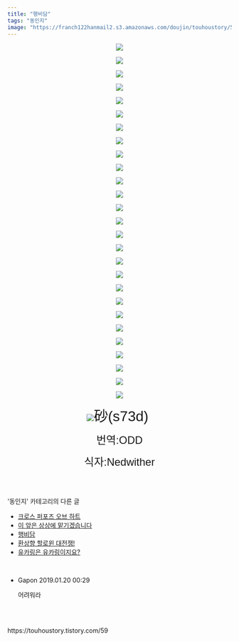 ```yaml
---
title: "행비담"
tags: "동인지"
image: "https://franch122hanmail2.s3.amazonaws.com/doujin/touhoustory/59/001.jpg"
---
```

<div class="article">
<div class="tt_article_useless_p_margin"><p style="text-align: center; clear: none; float: none;"><img src="{{ site.imgserver6 }}/touhoustory/59/001.jpg"/></p><p style="text-align: center; clear: none; float: none;"><img src="{{ site.imgserver6 }}/touhoustory/59/002.jpg"/></p><p style="text-align: center; clear: none; float: none;"><img src="{{ site.imgserver6 }}/touhoustory/59/003.jpg"/></p><p style="text-align: center; clear: none; float: none;"><img src="{{ site.imgserver6 }}/touhoustory/59/004.jpg"/></p><p style="text-align: center; clear: none; float: none;"><img src="{{ site.imgserver6 }}/touhoustory/59/005.jpg"/></p><p style="text-align: center; clear: none; float: none;"><img src="{{ site.imgserver6 }}/touhoustory/59/006.jpg"/></p><p style="text-align: center; clear: none; float: none;"><img src="{{ site.imgserver6 }}/touhoustory/59/007.jpg"/></p><p style="text-align: center; clear: none; float: none;"><img src="{{ site.imgserver6 }}/touhoustory/59/008.jpg"/></p><p style="text-align: center; clear: none; float: none;"><img src="{{ site.imgserver6 }}/touhoustory/59/009.jpg"/></p><p style="text-align: center; clear: none; float: none;"><img src="{{ site.imgserver6 }}/touhoustory/59/010.jpg"/></p><p style="text-align: center; clear: none; float: none;"><img src="{{ site.imgserver6 }}/touhoustory/59/011.jpg"/></p><p style="text-align: center; clear: none; float: none;"><img src="{{ site.imgserver6 }}/touhoustory/59/012.jpg"/></p><p style="text-align: center; clear: none; float: none;"><img src="{{ site.imgserver6 }}/touhoustory/59/013.jpg"/></p><p style="text-align: center; clear: none; float: none;"><img src="{{ site.imgserver6 }}/touhoustory/59/014.jpg"/></p><p style="text-align: center; clear: none; float: none;"><img src="{{ site.imgserver6 }}/touhoustory/59/015.jpg"/></p><p style="text-align: center; clear: none; float: none;"><img src="{{ site.imgserver6 }}/touhoustory/59/016.jpg"/></p><p style="text-align: center; clear: none; float: none;"><img src="{{ site.imgserver6 }}/touhoustory/59/017.jpg"/></p><p style="text-align: center; clear: none; float: none;"><img src="{{ site.imgserver6 }}/touhoustory/59/018.jpg"/></p><p style="text-align: center; clear: none; float: none;"><img src="{{ site.imgserver6 }}/touhoustory/59/019.jpg"/></p><p style="text-align: center; clear: none; float: none;"><img src="{{ site.imgserver6 }}/touhoustory/59/020.jpg"/></p><p style="text-align: center; clear: none; float: none;"><img src="{{ site.imgserver6 }}/touhoustory/59/021.jpg"/></p><p style="text-align: center; clear: none; float: none;"><img src="{{ site.imgserver6 }}/touhoustory/59/022.jpg"/></p><p style="text-align: center; clear: none; float: none;"><img src="{{ site.imgserver6 }}/touhoustory/59/023.jpg"/></p><p style="text-align: center; clear: none; float: none;"><img src="{{ site.imgserver6 }}/touhoustory/59/024.jpg"/></p><p style="text-align: center; clear: none; float: none;"><img src="{{ site.imgserver6 }}/touhoustory/59/025.jpg"/></p><p style="text-align: center; clear: none; float: none;"><img src="{{ site.imgserver6 }}/touhoustory/59/026.jpg"/></p><p style="text-align: center; clear: none; float: none;"><img src="{{ site.imgserver6 }}/touhoustory/59/027.jpg"/></p><p style="text-align: center; clear: none; float: none;"><img src="{{ site.imgserver6 }}/touhoustory/59/028.jpg"/><span style='font-size: 32px; font-family: "맑은 고딕", sans-serif;'>砂(s73d) </span></p><p style="text-align: center;"><span style='font-size: 18pt; font-family: "맑은 고딕", sans-serif;'>번역:ODD</span></p><p style="text-align: center;"><span style='font-size: 18pt; font-family: "맑은 고딕", sans-serif;'>식자:Nedwither</span></p> </div></div><br/>
<div class="tagTrail">
</div><br/>
<div class="another">
<p>'동인지' 카테고리의 다른 글</p>
<ul>
<li><a href="/touhoustory_61">크로스 퍼포즈 오브 하트</a></li>
<li><a href="/touhoustory_60">이 앞은 상상에 맡기겠습니다</a></li>
<li><a href="/touhoustory_59">행비담</a></li>
<li><a href="/touhoustory_58">환상향 할로윈 대전쟁!</a></li>
<li><a href="/touhoustory_57">유카링은 유카링이지요?</a></li>
</ul>
</div><br/>
<div class="cb_lstcomment">
<ul>
<li class="cb_thumb_off" id="comment14928462">
<div class="cb_comment_area">
<div class="cb_info_area">
<div class="cb_section">
<span class="cb_nick_name">Gapon</span>
<span class="cb_date">2019.01.20 00:29 </span>
</div>
</div>
<div class="cb_dsc_comment">
<p class="cb_dsc">
										어려워라
									</p>
</div>
</div></li>
</ul>
</div><br/>
<br/>
<p id="refer">https://touhoustory.tistory.com/59</p>
<br/>
